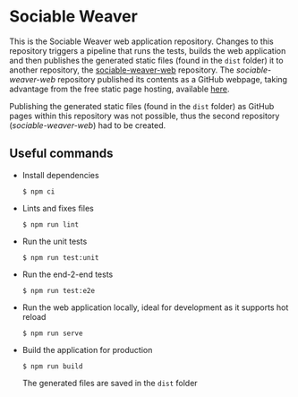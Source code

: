 # Sociable Weaver

This is the Sociable Weaver web application repository. Changes to this repository triggers a pipeline that runs the
tests, builds the web application and then publishes the generated static files (found in the `dist` folder) it to
another repository, the [sociable-weaver-web](https://github.com/albertattard/sociable-weaver-web) repository. The
_sociable-weaver-web_ repository published its contents as a GitHub webpage, taking advantage from the free static page
hosting, available [here](https://albertattard.github.io/sociable-weaver-web/).

Publishing the generated static files (found in the `dist` folder) as GitHub pages within this repository was not
possible, thus the second repository (_sociable-weaver-web_) had to be created.

## Useful commands

- Install dependencies

  ```shell
  $ npm ci
  ```

- Lints and fixes files

  ```shell
  $ npm run lint
  ```

- Run the unit tests

  ```shell
  $ npm run test:unit
  ```

- Run the end-2-end tests

  ```shell
  $ npm run test:e2e
  ```

- Run the web application locally, ideal for development as it supports hot reload

  ```shell
  $ npm run serve
  ```

- Build the application for production

  ```shell
  $ npm run build
  ```

  The generated files are saved in the `dist` folder
